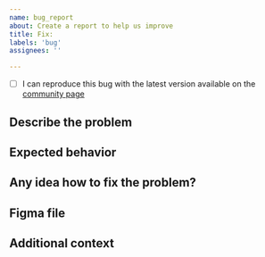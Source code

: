 ```yaml
---
name: bug_report
about: Create a report to help us improve
title: Fix:
labels: 'bug'
assignees: ''

---
```


- [ ] I can reproduce this bug with the latest version available on the [community page](https://go.bearstudio.fr/start-ui-figma)

## Describe the problem
<!--A clear and concise description of what the bug is. Please add some **screenshots** to make it clearer-->


## Expected behavior
<!--A clear and concise description of what you expected to happen.-->


## Any idea how to fix the problem?
<!--Try to explain how could you/we fix the problem-->


## Figma file
<!--If you have fixed the issue yourself don't forget to send us your **.FIG** so we can fix this on our main file.-->


## Additional context
<!--Add any other context about the problem here. (screenshots etc.)-->
